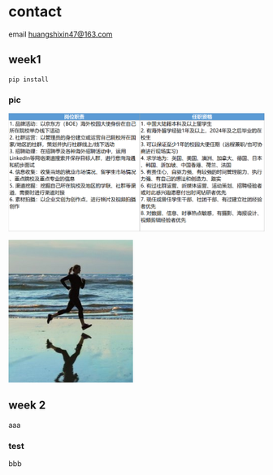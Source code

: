 # contact
email huangshixin47@163.com
## week1
```
pip install
```
### pic
![](1.png)

![Screenshot](img/2.png)
## week 2
aaa
### test
bbb
	
